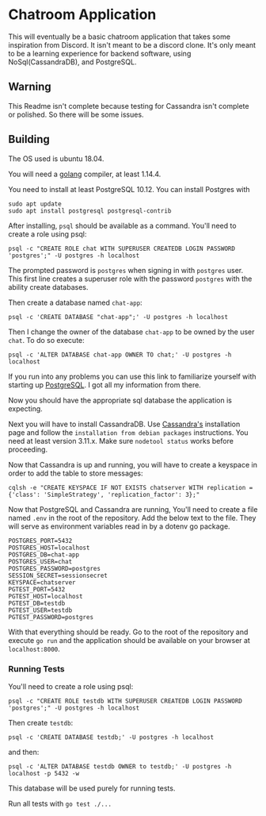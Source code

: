 # Chatroom Application

This will eventually be a basic chatroom application that takes some inspiration
from Discord. It isn't meant to be a discord clone. It's only meant to be a learning 
experience for backend software, using NoSql(CassandraDB), and PostgreSQL.

## Warning
This Readme isn't complete because testing for Cassandra isn't complete or polished. 
So there will be some issues. 

## Building

The OS used is ubuntu 18.04.

You will need a [golang](https://golang.org/dl/) compiler, at least 1.14.4. 

You need to install at least PostgreSQL 10.12.
You can install Postgres with 
```
sudo apt update
sudo apt install postgresql postgresql-contrib
```
After installing, `psql` should be available as a command. 
You'll need to create a role using psql:
```
psql -c "CREATE ROLE chat WITH SUPERUSER CREATEDB LOGIN PASSWORD 'postgres';" -U postgres -h localhost
```
The prompted password is `postgres` when signing in with `postgres` user.
This first line creates a superuser role with the password `postgres` with the ability create databases.

Then create a database named `chat-app`:
```
psql -c 'CREATE DATABASE "chat-app";' -U postgres -h localhost
```

Then I change the owner of the database `chat-app` to be owned by the user `chat`. 
To do so execute:
```
psql -c 'ALTER DATABASE chat-app OWNER TO chat;' -U postgres -h localhost
```
If you run into any problems you can use this link to familiarize yourself with starting up [PostgreSQL](https://www.digitalocean.com/community/tutorials/how-to-install-and-use-postgresql-on-ubuntu-18-04). 
I got all my information from there. 

Now you should have the appropriate sql database the application is expecting.

Next you will have to install CassandraDB.
Use [Cassandra's](https://cassandra.apache.org/download/) installation page and follow the `installation from debian packages` instructions.
You need at least version 3.11.x. Make sure `nodetool status` works before proceeding. 

Now that Cassandra is up and running, you will have to create a keyspace in order to add the table to store messages:
```
cqlsh -e "CREATE KEYSPACE IF NOT EXISTS chatserver WITH replication = {'class': 'SimpleStrategy', 'replication_factor': 3};"
```
Now that PostgreSQL and Cassandra are running, You'll need to create a file named `.env` in the root of the repository.
Add the below text to the file. They will serve as environment variables read in by a dotenv go package.
```
POSTGRES_PORT=5432
POSTGRES_HOST=localhost
POSTGRES_DB=chat-app
POSTGRES_USER=chat
POSTGRES_PASSWORD=postgres
SESSION_SECRET=sessionsecret
KEYSPACE=chatserver
PGTEST_PORT=5432
PGTEST_HOST=localhost
PGTEST_DB=testdb
PGTEST_USER=testdb
PGTEST_PASSWORD=postgres
```
With that everything should be ready. Go to the root of the repository and execute `go run` and the application should
be available on your browser at `localhost:8000`.


### Running Tests
You'll need to create a role using psql:
```
psql -c "CREATE ROLE testdb WITH SUPERUSER CREATEDB LOGIN PASSWORD 'postgres';" -U postgres -h localhost
```
Then create `testdb`:
```
psql -c 'CREATE DATABASE testdb;' -U postgres -h localhost
```
and then:
```
psql -c 'ALTER DATABASE testdb OWNER to testdb;' -U postgres -h localhost -p 5432 -w
```
This database will be used purely for running tests. 

Run all tests with `go test ./...`


